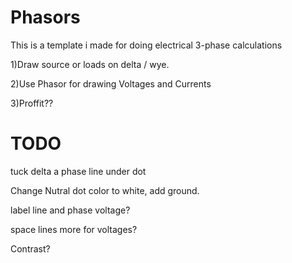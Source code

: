 # Phasors
This is a template i made for doing electrical 3-phase calculations

1)Draw source or loads on delta / wye.

2)Use Phasor for drawing Voltages and Currents

3)Proffit??

# TODO

tuck delta a phase line under dot

Change Nutral dot color to white, add ground.

label line and phase voltage?

space lines more for voltages?

Contrast?
